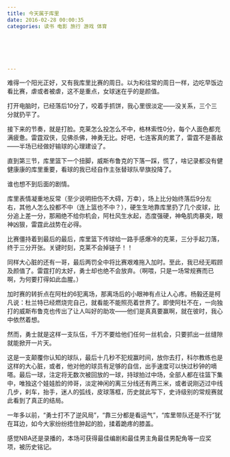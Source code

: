 ```yaml
---
title: 今天属于库里
date: 2016-02-28 00:00:35
categories: 读书 电影 旅行 游戏 体育






---
```


难得一个阳光正好，又有我库里比赛的周日。以为和往常的周日一样，边吃早饭边看比赛，虐或者被虐，这不是重点，女球迷在乎的是颜值。



打开电脑时，已经落后10分了，咬着手抓饼，我心里很淡定——没关系，三个三分就扔平了。



接下来的节奏，就是打脸。克莱怎么投怎么不中，格林索性0分，每个人面色都充满疲惫。雷霆双侠，见佛杀佛，神勇无比。好吧，七连客真的累了，雷霆不是善敌——半场已经做好输球的心理建设了。



直到第三节，库里篮下一个扭脚，威斯布鲁克的下落一踩，慌了，啥记录都没有健健康康的库里重要，看球的我已经自作主张替球队举旗投降了。



谁也想不到后面的剧情。



库里表情凝重地反常（至少说明扭伤不大碍，万幸），场上比分始终落后9分左右，其他人怎么投都不中（连上篮也不中？），硬生生地靠库里扔了几个皮球，比分追上差一分，那厢绝不给你机会，阿杜风生水起，态度强硬，神龟肌肉暴突，眼神凶狠，雷霆此战势在必得。



比赛僵持着到最后的最后，库里篮下传球给一路手感爆冷的克莱，三分手起刀落，终于三分开张。关键时刻，克莱不会掉链子！！



同样大心脏的还有一哥，最后两罚全中将比赛艰难拖入加时。至此，我已经无暇顾及颜值了。雷霆打的太好，勇士却也绝不会放弃。（啊喂，只是一场常规赛而已啊，为何要打得如此血腥。）



加时赛的转折点在阿杜的6犯离场，那离场后的小眼神有点让人心疼。杨毅还是柯凡说：杜兰特已经燃烧完自己，就看能不能照亮着世界了。即使阿杜不在，一向独打的威斯布鲁克也传出了让人叫好的助攻——他们是真真要赢啊，就在彼时，我心中依然着想。



然而，勇士就是这样一支队伍，千万不要给他们任何一丝机会，只要抓出一丝缝隙就能掀开一片天。



这是一支颠覆你认知的球队，最后十几秒不犯规赢时间，放你去打，科尔教练也是这样的大心脏，或者，他对他的球员有足够的自信，出手速度可以快过秒钟的嘀嗒。最后一球，注定将无数次被回放的一球，持球拍过中场，全部人都在往篮下集中，唯独这个娃娃脸的帅哥，淡定神闲的离三分线还有两三米，或者说刚迈过中线几步，刹车，抬手，迷人的弧线，皮球落框，历史就此写下，史诗级别的常规赛就此看到了真正的结局。



一年多以前，“勇士打不了逆风局”，“靠三分都是看运气”，“库里带队还是不行”犹在耳边，如今大家纷纷捂住肿起的脸，揉着跪疼的膝盖。



感觉NBA还是录播的，本场可获得最佳编剧和最佳男主角最佳男配角等一应奖项，被历史铭记。